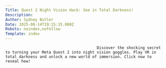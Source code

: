 ```yaml
---
Title: Quest 2 Night Vision Hack: See in Total Darkness!
Description: 
Author: Sydney Butler
Date: 2025-08-14T19:15:15.000Z
Robots: noindex,nofollow
Template: index
---
```


                                            Discover the shocking secret to turning your Meta Quest 2 into night vision goggles. Play VR in total darkness and unlock a new world of immersion. Click now to reveal how!
                                        